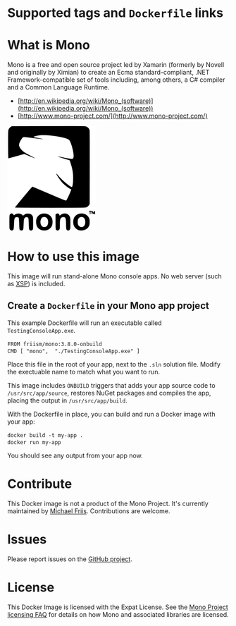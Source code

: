 # Supported tags and `Dockerfile` links

# What is Mono

Mono is a free and open source project led by Xamarin (formerly by Novell and originally by Ximian) to create an Ecma standard-compliant, .NET Framework-compatible set of tools including, among others, a C# compiler and a Common Language Runtime.

* [http://en.wikipedia.org/wiki/Mono_(software)](http://en.wikipedia.org/wiki/Mono_(software))
* [http://www.mono-project.com/](http://www.mono-project.com/)

![logo](https://github.com/friism/docker-mono/raw/master/logo.png)

# How to use this image

This image will run stand-alone Mono console apps. No web server (such as [XSP](http://en.wikipedia.org/wiki/XSP_(software))) is included.

## Create a `Dockerfile` in your Mono app project

This example Dockerfile will run an executable called `TestingConsoleApp.exe`.

    FROM friism/mono:3.8.0-onbuild
	CMD [ "mono",  "./TestingConsoleApp.exe" ]

Place this file in the root of your app, next to the `.sln` solution file. Modify the exectuable name to match what you want to run.

This image includes `ONBUILD` triggers that adds your app source code to `/usr/src/app/source`, restores NuGet packages and compiles the app, placing the output in `/usr/src/app/build`.

With the Dockerfile in place, you can build and run a Docker image with your app:

    docker build -t my-app .
    docker run my-app

You should see any output from your app now.

# Contribute

This Docker image is not a product of the Mono Project. It's currently maintained by [Michael Friis](http://friism.com/). Contributions are welcome.

# Issues

Please report issues on the [GitHub project](https://github.com/friism/docker-mono).

# License

This Docker Image is licensed with the Expat License. See the [Mono Project licensing FAQ](http://www.mono-project.com/docs/faq/licensing/) for details on how Mono and associated libraries are licensed.